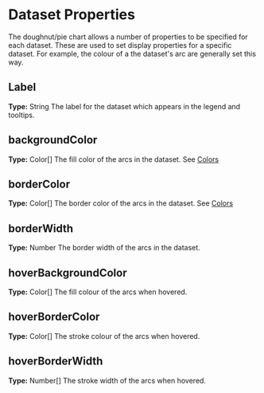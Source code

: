 # Dataset Properties

The doughnut/pie chart allows a number of properties to be specified for each dataset. These are used to set display properties for a specific dataset. For example, the colour of a the dataset's arc are generally set this way.

## Label
**Type:** String
The label for the dataset which appears in the legend and tooltips.

## backgroundColor
**Type:** Color[]
The fill color of the arcs in the dataset. See [Colors](../colors/colors.md#chart-colors)

## borderColor
**Type:** Color[]
The border color of the arcs in the dataset. See [Colors](../colors/colors.md#chart-colors)

## borderWidth
**Type:** Number
The border width of the arcs in the dataset.

## hoverBackgroundColor
**Type:** Color[]
The fill colour of the arcs when hovered.

## hoverBorderColor
**Type:** Color[]
The stroke colour of the arcs when hovered.

## hoverBorderWidth
**Type:** Number[]
The stroke width of the arcs when hovered.